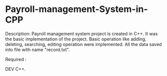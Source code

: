 # Payroll-management-System-in-CPP

Description: Payroll management system project is created in C++. It was the basic implementation of the project. Basic operation like
adding, deleting, searching, editing operation were implemented. All the data saved into file with name "record.txt".

Required :

DEV C++.

